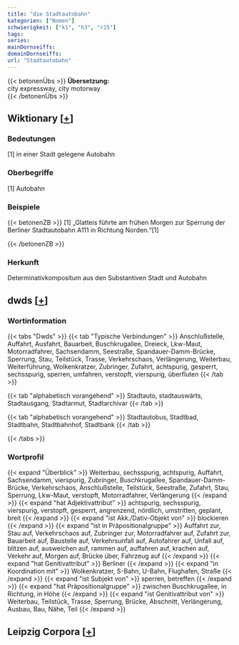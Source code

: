 ```yaml
---
title: "die Stadtautobahn"
kategorien: ["Nomen"]
schwierigkeit: ["k1", "h3", "r15"]
tags:
series:
mainDornseiffs:
domainDornseiffs:
url: "Stadtautobahn"
---
```


{{< betonenÜbs >}}
**Übersetzung:**  
city expressway, city  motorway  
{{< /betonenÜbs >}}

## Wiktionary [[+](https://de.wiktionary.org/wiki/Stadtautobahn)]

### Bedeutungen
[1] in einer Stadt gelegene Autobahn  

### Oberbegriffe
[1] Autobahn  

### Beispiele
{{< betonenZB >}}
[1] „Glatteis führte am frühen Morgen zur Sperrung der Berliner Stadtautobahn A111 in Richtung Norden.“[1]  

{{< /betonenZB >}}
### Herkunft
Determinativkompositum aus den Substantiven Stadt und Autobahn  



## dwds [[+](https://www.dwds.de/wb/Stadtautobahn)]

### Wortinformation
{{< tabs "Dwds" >}}
{{< tab "Typische Verbindungen" >}}
Anschlußstelle, Auffahrt, Ausfahrt, Bauarbeit, Buschkrugallee, Dreieck, Lkw-Maut, Motorradfahrer, Sachsendamm, Seestraße, Spandauer-Damm-Brücke, Sperrung, Stau, Teilstück, Trasse, Verkehrschaos, Verlängerung, Weiterbau, Weiterführung, Wolkenkratzer, Zubringer, Zufahrt, achtspurig, gesperrt, sechsspurig, sperren, umfahren, verstopft, vierspurig, überfluten
{{< /tab >}}

{{< tab "alphabetisch vorangehend" >}}
Stadtauto, stadtauswärts, Stadtausgang, Stadtarmut, Stadtarchivar
{{< /tab >}}

{{< tab "alphabetisch vorangehend" >}}
Stadtautobus, Stadtbad, Stadtbahn, Stadtbahnhof, Stadtbank
{{< /tab >}}

{{< /tabs >}}

### Wortprofil
{{< expand "Überblick" >}} Weiterbau, sechsspurig, achtspurig, Auffahrt, Sachsendamm, vierspurig, Zubringer, Buschkrugallee, Spandauer-Damm-Brücke, Verkehrschaos, Anschlußstelle, Teilstück, Seestraße, Zufahrt, Stau, Sperrung, Lkw-Maut, verstopft, Motorradfahrer, Verlängerung {{< /expand >}}
{{< expand "hat Adjektivattribut" >}} achtspurig, sechsspurig, vierspurig, verstopft, gesperrt, angrenzend, nördlich, umstritten, geplant, breit {{< /expand >}}
{{< expand "ist Akk./Dativ-Objekt von" >}} blockieren {{< /expand >}}
{{< expand "ist in Präpositionalgruppe" >}} Auffahrt zur, Stau auf, Verkehrschaos auf, Zubringer zur, Motorradfahrer auf, Zufahrt zur, Bauarbeit auf, Baustelle auf, Verkehrsunfall auf, Autofahrer auf, Unfall auf, blitzen auf, ausweichen auf, rammen auf, auffahren auf, krachen auf, Verkehr auf, Morgen auf, Brücke über, Fahrzeug auf {{< /expand >}}
{{< expand "hat Genitivattribut" >}} Berliner {{< /expand >}}
{{< expand "in Koordination mit" >}} Wolkenkratzer, S-Bahn, U-Bahn, Flughafen, Straße {{< /expand >}}
{{< expand "ist Subjekt von" >}} sperren, betreffen {{< /expand >}}
{{< expand "hat Präpositionalgruppe" >}} zwischen Buschkrugallee, in Richtung, in Höhe {{< /expand >}}
{{< expand "ist Genitivattribut von" >}} Weiterbau, Teilstück, Trasse, Sperrung, Brücke, Abschnitt, Verlängerung, Ausbau, Bau, Nähe, Teil {{< /expand >}}

## Leipzig Corpora [[+](https://corpora.uni-leipzig.de/en/res?word=Stadtautobahn&corpusId=deu_newscrawl-public_2018)]

